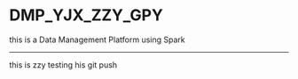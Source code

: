 # DMP_YJX_ZZY_GPY
this is a Data Management Platform using Spark

----

this is zzy testing his git push